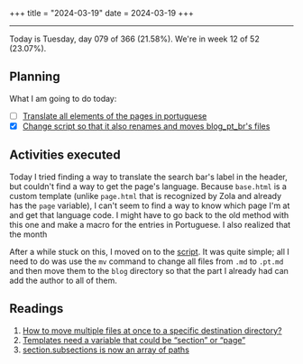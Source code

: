 +++
title = "2024-03-19"
date = 2024-03-19
+++

---

Today is Tuesday, day 079 of 366 (21.58%). We're in week 12 of 52 (23.07%).

## Planning

What I am going to do today:

- [ ] [Translate all elements of the pages in portuguese](https://github.com/OmnicodeSolutions/worklog-luisa/issues/4)
- [x] [Change script so that it also renames and moves blog_pt_br's files](https://github.com/OmnicodeSolutions/worklog-luisa/issues/4)

## Activities executed

Today I tried finding a way to translate the search bar's label in the header, but couldn't find a way to get the page's language. Because `base.html` is a custom template (unlike `page.html` that is recognized by Zola and already has the `page` variable), I can't seem to find a way to know which page I'm at and get that language code. I might have to go back to the old method with this one and make a macro for the entries in Portuguese. I also realized that the month

After a while stuck on this, I moved on to the [script](https://github.com/OmnicodeSolutions/worklog-luisa/blob/feat/install_theme/format-content.sh). It was quite simple; all I need to do was use the `mv` command to change all files from `.md` to `.pt.md` and then move them to the `blog` directory so that the part I already had can add the author to all of them.

## Readings

1. [How to move multiple files at once to a specific destination directory?](https://askubuntu.com/questions/214560/how-to-move-multiple-files-at-once-to-a-specific-destination-directory)
2. [Templates need a variable that could be “section” or “page”](https://github.com/getzola/zola/issues/687)
3. [section.subsections is now an array of paths](https://github.com/getzola/zola/pull/484/commits/957c6bed9ded71166851aefbb48c3be1420f068e)
